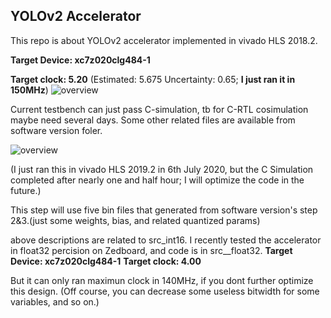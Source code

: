 ## YOLOv2 Accelerator
This repo is about YOLOv2 accelerator implemented in vivado HLS 2018.2. 

__Target Device:  xc7z020clg484-1__ 

__Target clock: 5.20__ (Estimated: 5.675 Uncertainty: 0.65; __I just ran it in 150MHz__) 
![overview](https://github.com/dhm2013724/yolov2_xilinx_fpga/blob/150MHzTn4Tm32Tr26Tc26Cin4Cout2/hls/c-syn.PNG)

Current testbench can just pass C-simulation, tb for C-RTL cosimulation maybe need several days. 
Some other related files are available from software version foler.

![overview](https://github.com/dhm2013724/yolov2_xilinx_fpga/blob/150MHzTn4Tm32Tr26Tc26Cin4Cout2/hls/c_sim.PNG)

(I just ran this in vivado HLS 2019.2 in 6th July 2020, but the C Simulation completed after nearly one and half hour; I will optimize the code in the future.)

This step will use five bin files that generated from software version's step 2&3.(just some weights, bias, and related quantized params)

above descriptions are related to src_int16. I recently tested the accelerator in float32 percision on Zedboard, and code is in src__float32.
__Target Device:  xc7z020clg484-1__ 
__Target clock: 4.00__

But it can only ran maximun clock in 140MHz, if you dont further optimize this design. (Off course, you can decrease some useless bitwidth for some variables, and so on.)
